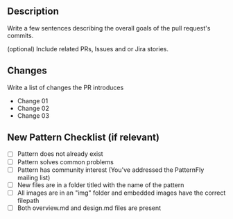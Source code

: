 ## Description
Write a few sentences describing the overall goals of the pull request's commits.

(optional) Include related PRs, Issues and or Jira stories.

## Changes

Write a list of changes the PR introduces

* Change 01
* Change 02
* Change 03

## New Pattern Checklist (if relevant)

- [ ] Pattern does not already exist
- [ ] Pattern solves common problems
- [ ] Pattern has community interest (You've addressed the PatternFly mailing list)
- [ ] New files are in a folder titled with the name of the pattern
- [ ] All images are in an "img" folder and embedded images have the correct filepath
- [ ] Both overview.md and design.md files are present
